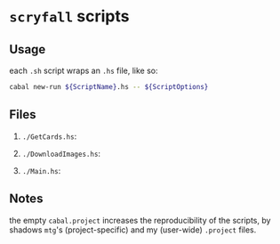 # `scryfall` scripts

## Usage

each `.sh` script wraps an `.hs` file, like so:

```sh
cabal new-run ${ScriptName}.hs -- ${ScriptOptions}
```

## Files

1. `./GetCards.hs`: 

1. `./DownloadImages.hs`: 

1. `./Main.hs`: 

## Notes

the empty `cabal.project` increases the reproducibility of the scripts, by shadows `mtg`'s (project-specific) and my (user-wide) `.project` files. 

## 